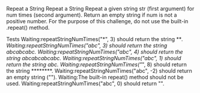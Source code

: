 Repeat a String Repeat a String
Repeat a given string str (first argument) for num times (second argument). Return an empty string if num is not a positive number. For the purpose of this challenge, do not use the built-in .repeat() method.

Tests
Waiting:repeatStringNumTimes("*", 3) should return the string ***.
Waiting:repeatStringNumTimes("abc", 3) should return the string abcabcabc.
Waiting:repeatStringNumTimes("abc", 4) should return the string abcabcabcabc.
Waiting:repeatStringNumTimes("abc", 1) should return the string abc.
Waiting:repeatStringNumTimes("*", 8) should return the string ********.
Waiting:repeatStringNumTimes("abc", -2) should return an empty string ("").
Waiting:The built-in repeat() method should not be used.
Waiting:repeatStringNumTimes("abc", 0) should return "".